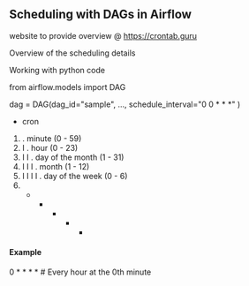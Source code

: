 ## Scheduling with DAGs in Airflow

website to provide overview @ https://crontab.guru

Overview of the scheduling details

Working with python code

from airflow.models import DAG

dag = DAG(dag_id="sample",
  ...,
  schedule_interval="0 0 * * *"
)

- cron
1. .         minute            (0 - 59)
2. I .       hour              (0 - 23)
3. I I .     day of the month  (1 - 31)
4. I I I .   month             (1 - 12)
5. I I I I . day of the week   (0 - 6)
6. * * * * * <command>

#### Example
0 * * * * # Every hour at the 0th minute

